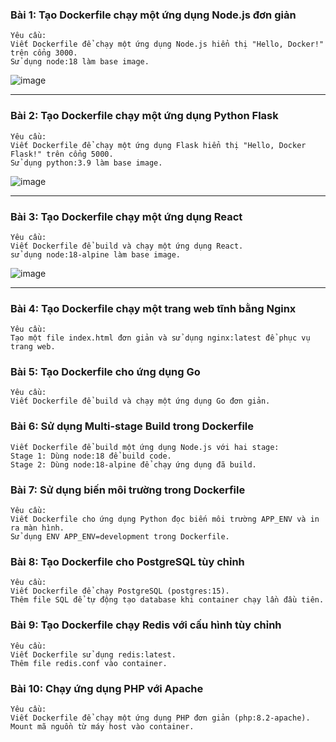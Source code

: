 ### Bài 1: Tạo Dockerfile chạy một ứng dụng Node.js đơn giản	
	Yêu cầu:
	Viết Dockerfile để chạy một ứng dụng Node.js hiển thị "Hello, Docker!" trên cổng 3000.
	Sử dụng node:18 làm base image.

![image](https://github.com/user-attachments/assets/42573e71-1510-4f84-9ce0-4d1bb6dada27)
***
### Bài 2: Tạo Dockerfile chạy một ứng dụng Python Flask	
	Yêu cầu:
	Viết Dockerfile để chạy một ứng dụng Flask hiển thị "Hello, Docker Flask!" trên cổng 5000.
	Sử dụng python:3.9 làm base image.
 ![image](https://github.com/user-attachments/assets/53ad0344-b04a-4875-ba05-531243ac7bc1)

***
			
### Bài 3: Tạo Dockerfile chạy một ứng dụng React		
	Yêu cầu:	
	Viết Dockerfile để build và chạy một ứng dụng React.	
	sử dụng node:18-alpine làm base image.	
 ![image](https://github.com/user-attachments/assets/8f02735d-5427-46de-9dca-aa5259fa1be8)

***
### Bài 4: Tạo Dockerfile chạy một trang web tĩnh bằng Nginx	
	Yêu cầu:
	Tạo một file index.html đơn giản và sử dụng nginx:latest để phục vụ trang web.
	
### Bài 5: Tạo Dockerfile cho ứng dụng Go	
	Yêu cầu:
	Viết Dockerfile để build và chạy một ứng dụng Go đơn giản.
	
### Bài 6: Sử dụng Multi-stage Build trong Dockerfile	
	Viết Dockerfile để build một ứng dụng Node.js với hai stage:
	Stage 1: Dùng node:18 để build code.
	Stage 2: Dùng node:18-alpine để chạy ứng dụng đã build.
	
### Bài 7: Sử dụng biến môi trường trong Dockerfile	
	Yêu cầu:
	Viết Dockerfile cho ứng dụng Python đọc biến môi trường APP_ENV và in ra màn hình.
	Sử dụng ENV APP_ENV=development trong Dockerfile.
	
### Bài 8: Tạo Dockerfile cho PostgreSQL tùy chỉnh	
	Yêu cầu:
	Viết Dockerfile để chạy PostgreSQL (postgres:15).
	Thêm file SQL để tự động tạo database khi container chạy lần đầu tiên.
	
### Bài 9: Tạo Dockerfile chạy Redis với cấu hình tùy chỉnh	
	Yêu cầu:
	Viết Dockerfile sử dụng redis:latest.
	Thêm file redis.conf vào container.
	
### Bài 10: Chạy ứng dụng PHP với Apache	
	Yêu cầu:
	Viết Dockerfile để chạy một ứng dụng PHP đơn giản (php:8.2-apache).
	Mount mã nguồn từ máy host vào container.
	
